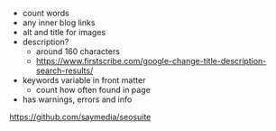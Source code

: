   - count words
  - any inner blog links
  - alt and title for images
  - description? 
    - around 160 characters
    - https://www.firstscribe.com/google-change-title-description-search-results/
  - keywords variable in front matter
    - count how often found in page
  - has warnings, errors and info


https://github.com/saymedia/seosuite